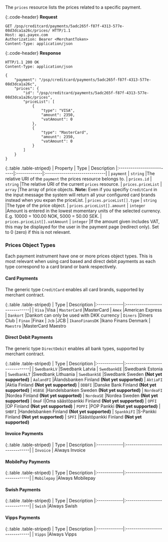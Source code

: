 The `prices` resource lists the prices related to a specific payment.

{:.code-header}
**Request**

```http
GET /psp/creditcard/payments/5adc265f-f87f-4313-577e-08d3dca1a26c/prices/ HTTP/1.1
Host: api.payex.com
Authorization: Bearer <MerchantToken>
Content-Type: application/json
```

{:.code-header}
**Response**

```http
HTTP/1.1 200 OK
Content-Type: application/json

{
    "payment": "/psp/creditcard/payments/5adc265f-f87f-4313-577e-08d3dca1a26c", 
    "prices": {
        "id": "/psp/creditcard/payments/5adc265f-f87f-4313-577e-08d3dca1a26c/prices",
        "priceList": [
            {
                "type": "VISA",
                "amount": 2350,
                "vatAmount": 0
            },
            {
                "type": "MasterCard",
                "amount": 2350,
                "vatAmount": 0
            }
        ]
    }
}
```

{:.table .table-striped}
| Property | Type | Description
|:--------------------------|:-------------|:------------------------------|
| `payment` | `string` |The relative URI of the  `payment`  the prices resource belongs to.
| `prices.id` | `string` |The relative URI of the current  `prices`  resource.
| `prices.priceList` | `array` |The array of price objects. **Note:** Even if you specifiy  `CreditCard`  in the input message the system will return all your configured card brands instead when you expan the priceList.
| `prices.priceList[].type` | `string` |The type of the price object.
| `prices.priceList[].amount` | `integer` |Amount is entered in the lowest momentary units of the selected currency. E.g. 10000 = 100.00 NOK, 5000 = 50.00 SEK.
| `prices.priceList[].vatAmount` | `integer` |If the amount given includes VAT, this may be displayed for the user in the payment page (redirect only). Set to 0 (zero) if this is not relevant.

### Prices Object Types

Each payment instrument have one or more prices object types. This is most
relevant when using card based and direct debit payments as each type correspond
to a card brand or bank respectively.

#### Card Payments

The generic type `CreditCard` enables all card brands, supported by merchant
contract.

{:.table .table-striped}
| Type | Description
|:-------------|:------------------------------|
| `Visa` |Visa
| `MasterCard` |MasterCard
| `Amex` |American Express
| `Dankort` |Dankort can only be used with DKK currency
| `Diners` |Diners Club
| `Finax` |Finax
| `Jcb` |JCB
| `IkanoFinansDK` |Ikano Finans Denmark
| `Maestro` |MasterCard Maestro

#### Direct Debit Payments

The generic type `DirectDebit` enables all bank types, supported by merchant
contract.

{:.table .table-striped}
| Type | Description
|:-------------|:------------------------------|
| `SwedbankLV` |Swedbank Latvia
| `SwedbankEE` |Swedbank Estonia
| `SwedbankLT` |Swedbank Lithuania
| `SwedbankSE` |Swedbank Sweden **(Not yet supported)**
| `AalandFI` |Ålandsbanken Finland **(Not yet supported)**
| `AktiaFI` |Aktia Finland **(Not yet supported)**
| `DDBFI` |Danske Bank Finland **(Not yet supported)**
| `HSBSE` |Handelsbanken Sweden **(Not yet supported)**
| `NordeaFI` |Nordea Finland **(Not yet supported)**
| `NordeaSE` |Nordea Sweden **(Not yet supported)**
| `OmaF` I|Oma säästöpankki Finland **(Not yet supported)**
| `OPFI` |OP Finland **(Not yet supported)**
| `POPFI` |POP Pankki **(Not yet supported)**
| `SHBFI` |Handelsbanken Finland **(Not yet supported)**
| `SpankkiFI` |S-Pankki Finland **(Not yet supported)**
| `SPFI` |Säästöpankki Finland **(Not yet supported)**

#### Invoice Payments

{:.table .table-striped}
| Type | Description
|:-------------|:------------------------------|
| `Invoice` | Always Invoice

#### MobilePay Payments

{:.table .table-striped}
| Type | Description
|:-------------|:------------------------------|
| `Mobilepay` |Always Mobilepay

#### Swish Payments

{:.table .table-striped}
| Type | Description
|:-------------|:------------------------------|
| `Swish` |Always Swish

#### Vipps Payments

{:.table .table-striped}
| Type | Description
|:-------------|:------------------------------|
| `Vipps` |Always Vipps